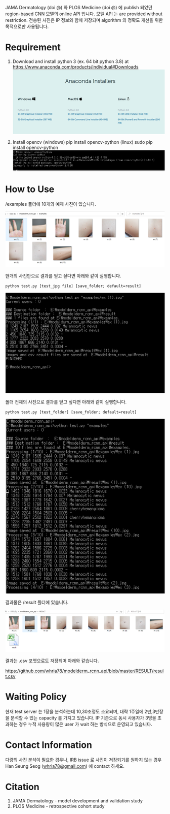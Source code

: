 JAMA Dermatology (doi @) 와 PLOS Medicine (doi @) 에 publish 되었던 region-based CNN 모델의 online API 입니다. 모델 API 는  are provided without restriction. 전송된 사진은 IP 정보와 함께 저장되며 algorithm 의 정확도 개선을 위한 목적으로만 사용됩니다.

# Requirement
1) Download and install python 3 (ex. 64 bit python 3.8) at https://www.anaconda.com/products/individual#Downloads
![img](./img/download_anaconda.PNG)

2) Install opencv
	(windows) pip install opencv-python
	(linux) sudo pip install opencv-python
	![img](./img/pip_opencv.PNG)


# How to Use 

/examples 폴더에 10개의 예제 사진이 있습니다.

![capture_exmaple](./img/capture_example_folder.PNG)

한개의 사진만으로 결과를 얻고 싶다면 아래와 같이 실행합니다.

	python test.py [test_jpg file] [save_folder; default=result]
![capture_exmaple](./img/run_one_file.PNG)

폴더 전체의 사진으로 결과를 얻고 싶다면 아래와 같이 실행합니다.

	python test.py [test_folder] [save_folder; default=result]
![capture_exmaple](./img/run_folder.PNG)


결과물은 /result 폴더에 있습니다.

![capture_exmaple](./img/capture_result_folder.PNG)

결과는 .csv 포맷으로도 저장되며 아래와 같습니다.

https://github.com/whria78/modelderm_rcnn_api/blob/master/RESULT/result.csv


# Waiting Policy
현재 test server 는 1장을 분석하는데 10,30초정도 소요되며, 대략 1주일에 2만,3만장을 분석할 수 있는 capacity 를 가지고 있습니다. IP 기준으로 동시 사용자가 3명을 초과하는 경우 누적 사용량이 많은 user 가 wait 하는 방식으로 운영되고 있습니다.


# Contact Information
다량의 사진 분석이 필요한 경우나, IRB issue 로 사진이 저장되기를 원하지 않는 경우 Han Seung Seog (whria78@gmail.com) 에 contact 하세요. 


# Citation
1) JAMA Dermatology - model development and validation study
2) PLOS Medicine - retrospective cohort study